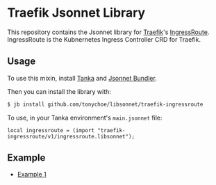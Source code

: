 # Traefik Jsonnet Library

This repository contains the Jsonnet library for [Traefik](https://traefik.io/)'s [IngressRoute](https://doc.traefik.io/traefik/master/routing/providers/kubernetes-crd/). IngressRoute is the Kubnernetes Ingress Controller CRD for Traefik.

## Usage

To use this mixin, install [Tanka](https://tanka.dev/) and [Jsonnet Bundler](https://tanka.dev/install#jsonnet-bundler).

Then you can install the library with:

```bash
$ jb install github.com/tonychoe/libsonnet/traefik-ingressroute
```

To use, in your Tanka environment's `main.jsonnet` file:


```jsonnet
local ingressroute = (import "traefik-ingressroute/v1/ingressroute.libsonnet");
```

## Example

* [Example 1](../../docs/examples/ingressroute.jsonnet)

